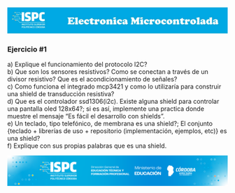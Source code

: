 ![logo](/assets/encabezado.png)

### Ejercicio #1

a) Explique el funcionamiento del protocolo I2C?  
b) Que son los sensores resistivos? Como se conectan a través de un divisor resistivo? Que es el acondicionamiento de señales?  
c) Como funciona el integrado mcp3421 y como lo utilizaría para construir una shield de transducción resistiva?  
d) Que es el controlador ssd1306(i2c). Existe alguna shield para controlar una pantalla oled 128x64?; si es así, implemente una practica donde muestre el mensaje “Es fácil el desarrollo con shields”.  
e) Un teclado, tipo telefónico, de membrana es una shield?; El conjunto {teclado + librerías de uso + repositorio (implementación, ejemplos, etc)} es una shield?  
f) Explique con sus propias palabras que es una shield.


![final](/assets/Curso%20ISPC.png)